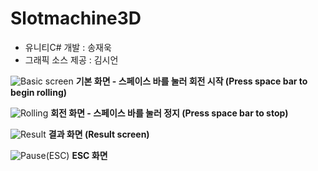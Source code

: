 # Slotmachine3D

- 유니티C# 개발 : 송재욱
- 그래픽 소스 제공 : 김시언

![Basic screen](https://github.com/SsalHub/Slotmachine3D/assets/53378637/1913e7b6-484b-4006-8f6e-15173dbc3f96)
**기본 화면 - 스페이스 바를 눌러 회전 시작 (Press space bar to begin rolling)**



![Rolling](https://github.com/SsalHub/Slotmachine3D/assets/53378637/1627007c-c538-4cb3-8179-0b7a9d48f0c6)
**회전 화면 - 스페이스 바를 눌러 정지 (Press space bar to stop)**



![Result](https://github.com/SsalHub/Slotmachine3D/assets/53378637/6fcc3f3b-7604-4cbc-97b2-5c0d760def9b)
**결과 화면 (Result screen)**



![Pause(ESC)](https://github.com/SsalHub/Slotmachine3D/assets/53378637/cb871e0b-9ea8-43b5-83e0-3c5da46cfbff)
**ESC 화면**


